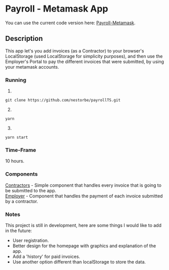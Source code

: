 # Payroll - Metamask App

You can use the current code version here: [Payroll-Metamask](https://payroll-metamask.herokuapp.com/).

## Description

This app let's you add invoices (as a Contractor) to your browser's LocalStorage (used LocalStorage for simplicity purposes), and then use the Employer's Portal to pay the different invoices that were submitted, by using your metamask accounts.

### Running
1. 
```
git clone https://github.com/nestorbe/payrollTS.git
```
2. 
```
yarn
```
3. 
```
yarn start
```

### Time-Frame

10 hours.

### Components
[Contractors](/src/containers/Contractors.tsx) - Simple component that handles every invoice that is going to be submitted to the app.  
[Employer](/src/containers/Employer.tsx) - Component that handles the payment of each invoice submitted by a contractor.
 

### Notes
This project is still in development, here are some things I would like to add in the future:

- User registration.
- Better design for the homepage with graphics and explanation of the app.
- Add a 'history' for paid invoices.
- Use another option different than localStorage to store the data.
